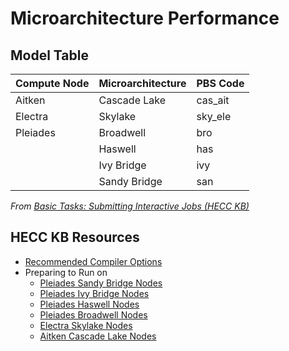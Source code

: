 # Microarchitecture Performance

## Model Table
| Compute Node | Microarchitecture | PBS Code |
|--------------|-------------------|----------------|
| Aitken       | Cascade Lake      | cas_ait        |
| Electra      | Skylake           | sky_ele        |
| Pleiades     | Broadwell         | bro            |
|              | Haswell           | has            |
|              | Ivy Bridge        | ivy            |
|              | Sandy Bridge      | san            |

_From [Basic Tasks: Submitting Interactive Jobs (HECC KB)](https://www.nas.nasa.gov/hecc/support/kb/basic-tasks_264.html#Submitting%20Interactive%20Jobs)_

## HECC KB Resources
- [Recommended Compiler Options](https://www.nas.nasa.gov/hecc/support/kb/recommended-compiler-options_99.html)
- Preparing to Run on
  - [Pleiades Sandy Bridge Nodes](https://www.nas.nasa.gov/hecc/support/kb/preparing-to-run-on-pleiades-sandy-bridge-nodes_322.html)
  - [Pleiades Ivy Bridge Nodes](https://www.nas.nasa.gov/hecc/support/kb/preparing-to-run-on-pleiades-ivy-bridge-nodes_446.html)
  - [Pleiades Haswell Nodes](https://www.nas.nasa.gov/hecc/support/kb/preparing-to-run-on-pleiades-haswell-nodes_491.html)
  - [Pleiades Broadwell Nodes](https://www.nas.nasa.gov/hecc/support/kb/preparing-to-run-on-pleiades-broadwell-nodes_530.html)
  - [Electra Skylake Nodes](https://www.nas.nasa.gov/hecc/support/kb/preparing-to-run-on-electra-skylake-nodes_551.html)
  - [Aitken Cascade Lake Nodes](https://www.nas.nasa.gov/hecc/support/kb/preparing-to-run-on-aitken-cascade-lake-nodes_597.html)
